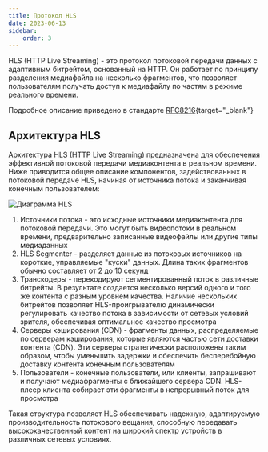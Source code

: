 ```yaml
---
title: Протокол HLS
date: 2023-06-13
sidebar:
    order: 3
---
```


HLS (HTTP Live Streaming) - это протокол потоковой передачи данных с адаптивным битрейтом, основанный на HTTP. Он работает по принципу разделения медиафайла на несколько фрагментов, что позволяет пользователям получать доступ к медиафайлу по частям в режиме реального времени.

Подробное описание приведено в стандарте [RFC8216](https://www.rfc-editor.org/rfc/rfc8216){target="_blank"}

## Архитектура HLS[](https://help.cesbo.com/misc/articles/protocols/hls#hls-architecture)

Архитектура HLS (HTTP Live Streaming) предназначена для обеспечения эффективной потоковой передачи медиаконтента в реальном времени. Ниже приводится общее описание компонентов, задействованных в потоковой передаче HLS, начиная от источника потока и заканчивая конечным пользователем:

![Диаграмма HLS](https://cdn.cesbo.com/help/astra/delivery/http-hls/hls-segmenter/diagram.svg)

1. Источники потока - это исходные источники медиаконтента для потоковой передачи. Это могут быть видеопотоки в реальном времени, предварительно записанные видеофайлы или другие типы медиаданных
2. HLS Segmenter - разделяет данные из потоковых источников на короткие, управляемые "куски" данных. Длина таких фрагментов обычно составляет от 2 до 10 секунд
3. Транскодеры - перекодируют сегментированный поток в различные битрейты. В результате создается несколько версий одного и того же контента с разным уровнем качества. Наличие нескольких битрейтов позволяет HLS-проигрывателю динамически регулировать качество потока в зависимости от сетевых условий зрителя, обеспечивая оптимальное качество просмотра
4. Серверы кэширования (CDN) - фрагменты данных, распределяемые по серверам кэширования, которые являются частью сети доставки контента (CDN). Эти серверы стратегически расположены таким образом, чтобы уменьшить задержки и обеспечить бесперебойную доставку контента конечным пользователям
5. Пользователи - конечные пользователи, или клиенты, запрашивают и получают медиафрагменты с ближайшего сервера CDN. HLS-плеер клиента собирает эти фрагменты в непрерывный поток для просмотра

Такая структура позволяет HLS обеспечивать надежную, адаптируемую производительность потокового вещания, способную передавать высококачественный контент на широкий спектр устройств в различных сетевых условиях.
